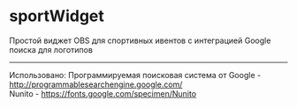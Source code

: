 # sportWidget
Простой виджет OBS для спортивных ивентов с интеграцией Google поиска для логотипов

---
Использовано:
Программируемая поисковая система от Google - http://programmablesearchengine.google.com/  
Nunito - https://fonts.google.com/specimen/Nunito
